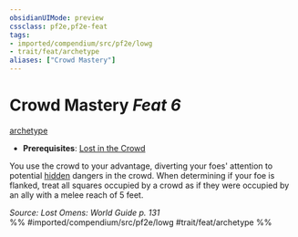 ```yaml
---
obsidianUIMode: preview
cssclass: pf2e,pf2e-feat
tags:
- imported/compendium/src/pf2e/lowg
- trait/feat/archetype
aliases: ["Crowd Mastery"]
---
```

# Crowd Mastery  *Feat 6*  
[archetype](archetype.md)  

- **Prerequisites**: [Lost in the Crowd](lost-in-the-crowd-lowg.md)

You use the crowd to your advantage, diverting your foes' attention to potential [hidden](conditions.md#Hidden) dangers in the crowd. When determining if your foe is flanked, treat all squares occupied by a crowd as if they were occupied by an ally with a melee reach of 5 feet.

*Source: Lost Omens: World Guide p. 131*  
%% #imported/compendium/src/pf2e/lowg #trait/feat/archetype %%